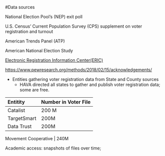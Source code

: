 #Data sources


National Election Pool’s (NEP) exit poll

U.S. Census’ Current Population Survey (CPS) supplement on voter registration and turnout

American Trends Panel (ATP)

American National Election Study


 [Electronic Registration Information Center(ERIC)](http://www.ericstates.org/)

 https://www.pewresearch.org/methods/2018/02/15/acknowledgements/


- Entities gathering voter registration data from State and County sources
  - HAVA directed all states to gather and publish voter registration data; some are free.

Entitity | Number in Voter File
:--- | :---
Catalist| 200 M
TargetSmart| 200M
Data Trust |200M


Movement Cooperative  | 240M


Academic access: snapshots of files over time;
